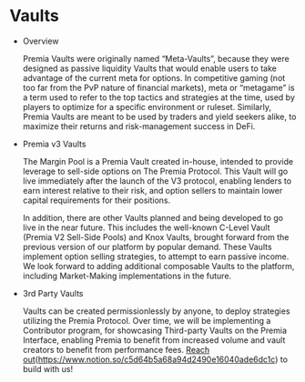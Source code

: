 # Vaults

*   Overview

    Premia Vaults were originally named “Meta-Vaults”, because they were designed as passive liquidity Vaults that would enable users to take advantage of the current meta for options. In competitive gaming (not too far from the PvP nature of financial markets), meta or “metagame” is a term used to refer to the top tactics and strategies at the time, used by players to optimize for a specific environment or ruleset. Similarly, Premia Vaults are meant to be used by traders and yield seekers alike, to maximize their returns and risk-management success in DeFi.
*   Premia v3 Vaults

    The Margin Pool is a Premia Vault created in-house, intended to provide leverage to sell-side options on The Premia Protocol. This Vault will go live immediately after the launch of the V3 protocol, enabling lenders to earn interest relative to their risk, and option sellers to maintain lower capital requirements for their positions.

    In addition, there are other Vaults planned and being developed to go live in the near future. This includes the well-known C-Level Vault (Premia V2 Sell-Side Pools) and Knox Vaults, brought forward from the previous version of our platform by popular demand. These Vaults implement option selling strategies, to attempt to earn passive income. We look forward to adding additional composable Vaults to the platform, including Market-Making implementations in the future.
*   3rd Party Vaults

    Vaults can be created permissionlessly by anyone, to deploy strategies utilizing the Premia Protocol. Over time, we will be implementing a Contributor program, for showcasing Third-party Vaults on the Premia Interface, enabling Premia to benefit from increased volume and vault creators to benefit from performance fees. [Reach out](broken-reference)(https://www.notion.so/c5d64b5a68a94d2490e16040ade6dc1c) to build with us!
